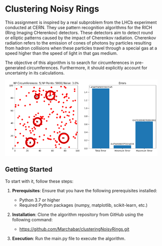 # Clustering Noisy Rings

This assignment is inspired by a real subproblem from the LHCb experiment conducted at CERN. They use pattern recognition algorithms for the RICH (Ring Imaging CHerenkov) detectors. These detectors aim to detect round or elliptic patterns caused by the impact of Cherenkov radiation. Cherenkov radiation refers to the emission of cones of photons by particles resulting from hadron collisions when these particles travel through a special gas at a speed higher than the speed of light in that gas medium.

The objective of this algorithm is to search for circumferences in pre-generated circumferences. Furthermore, it should explicitly account for uncertainty in its calculations.

![Experiment](plotFigures\plot2023-05-20_13-15-47.png)

## Getting Started

To start with it, follow these steps:

1. **Prerequisites**: Ensure that you have the following prerequisites installed:

   - Python 3.7 or higher
   - Required Python packages (numpy, matplotlib, scikit-learn, etc.)

2. **Installation**: Clone the algorithm repository from GitHub using the following command:

   - https://github.com/Marchabar/clusteringNoisyRings.git

3. **Execution**: Run the main.py file to execute the algorithm.
